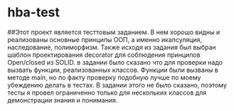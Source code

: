 # hba-test
##Этот проект является тесттовым заданием. В нем хорошо видны и реализованы основные принципы ООП, а именно икапсуляция, наследование, полиморфизм. Также исходя из задания был выбран шаблон проектирования decorator для соблюдения принципов Open/closed из SOLID. в задании было сказано что для проверки надо вызвать функции, реализованных классов. Функции были вызваны в методе main, но по факту проверку подобную лучше по моему убеждению делать в тестах. В задании этого не было сказано, поэтому тесты я провел ограниченно только для нескольких классов для демонстрации знания и понимания.

